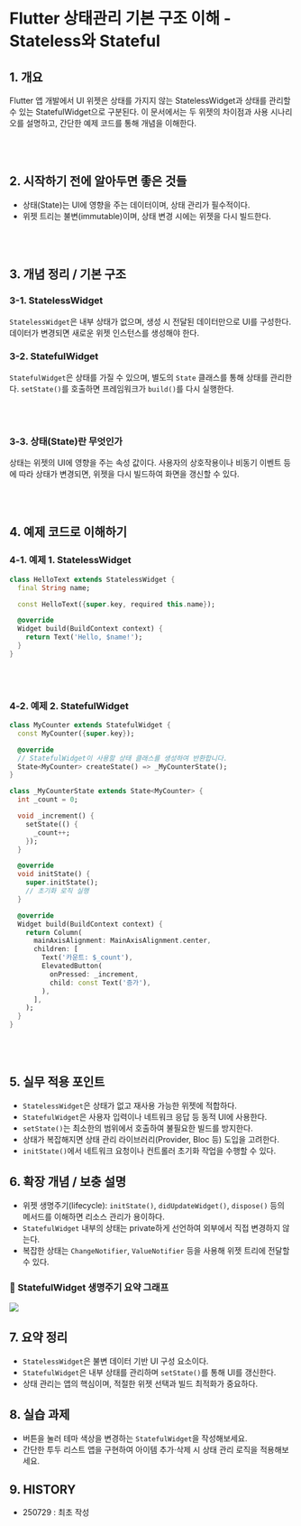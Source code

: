 # Flutter 상태관리 기본 구조 이해 - Stateless와 Stateful


## 1. 개요


Flutter 앱 개발에서 UI 위젯은 상태를 가지지 않는 StatelessWidget과 상태를 관리할 수 있는 StatefulWidget으로 구분된다. 이 문서에서는 두 위젯의 차이점과 사용 시나리오를 설명하고, 간단한 예제 코드를 통해 개념을 이해한다.

<br><br>

## 2. 시작하기 전에 알아두면 좋은 것들

- 상태(State)는 UI에 영향을 주는 데이터이며, 상태 관리가 필수적이다.
- 위젯 트리는 불변(immutable)이며, 상태 변경 시에는 위젯을 다시 빌드한다.


<br><br>

## 3. 개념 정리 / 기본 구조

### 3-1. StatelessWidget

`StatelessWidget`은 내부 상태가 없으며, 생성 시 전달된 데이터만으로 UI를 구성한다. 데이터가 변경되면 새로운 위젯 인스턴스를 생성해야 한다.


### 3-2. StatefulWidget


`StatefulWidget`은 상태를 가질 수 있으며, 별도의 `State` 클래스를 통해 상태를 관리한다. `setState()`를 호출하면 프레임워크가 `build()`를 다시 실행한다.


<br><br>

### 3-3. 상태(State)란 무엇인가

상태는 위젯의 UI에 영향을 주는 속성 값이다. 사용자의 상호작용이나 비동기 이벤트 등에 따라 상태가 변경되면, 위젯을 다시 빌드하여 화면을 갱신할 수 있다.


<br><br>

## 4. 예제 코드로 이해하기


### 4-1. 예제 1. StatelessWidget


```dart
class HelloText extends StatelessWidget {
  final String name;

  const HelloText({super.key, required this.name});

  @override
  Widget build(BuildContext context) {
    return Text('Hello, $name!');
  }
}
```


<br><br>

### 4-2. 예제 2. StatefulWidget


```dart
class MyCounter extends StatefulWidget {
  const MyCounter({super.key});

  @override
  // StatefulWidget이 사용할 상태 클래스를 생성하여 반환합니다.
  State<MyCounter> createState() => _MyCounterState();
}

class _MyCounterState extends State<MyCounter> {
  int _count = 0;

  void _increment() {
    setState(() {
      _count++;
    });
  }

  @override
  void initState() {
    super.initState();
    // 초기화 로직 실행
  }

  @override
  Widget build(BuildContext context) {
    return Column(
      mainAxisAlignment: MainAxisAlignment.center,
      children: [
        Text('카운트: $_count'),
        ElevatedButton(
          onPressed: _increment,
          child: const Text('증가'),
        ),
      ],
    );
  }
}
```


<br><br>

## 5. 실무 적용 포인트


- `StatelessWidget`은 상태가 없고 재사용 가능한 위젯에 적합하다.
- `StatefulWidget`은 사용자 입력이나 네트워크 응답 등 동적 UI에 사용한다.
- `setState()`는 최소한의 범위에서 호출하여 불필요한 빌드를 방지한다.
- 상태가 복잡해지면 상태 관리 라이브러리(Provider, Bloc 등) 도입을 고려한다.
- `initState()`에서 네트워크 요청이나 컨트롤러 초기화 작업을 수행할 수 있다.


## 6. 확장 개념 / 보충 설명


- 위젯 생명주기(lifecycle): `initState()`, `didUpdateWidget()`, `dispose()` 등의 메서드를 이해하면 리소스 관리가 용이하다.
- `StatefulWidget` 내부의 상태는 private하게 선언하여 외부에서 직접 변경하지 않는다.
- 복잡한 상태는 `ChangeNotifier`, `ValueNotifier` 등을 사용해 위젯 트리에 전달할 수 있다.


### 🔄 StatefulWidget 생명주기 요약 그래프



![](https://i.imgur.com/2sB7Jfv.png)





## 7. 요약 정리


- `StatelessWidget`은 불변 데이터 기반 UI 구성 요소이다.
- `StatefulWidget`은 내부 상태를 관리하며 `setState()`를 통해 UI를 갱신한다.
- 상태 관리는 앱의 핵심이며, 적절한 위젯 선택과 빌드 최적화가 중요하다.


## 8. 실습 과제


- 버튼을 눌러 테마 색상을 변경하는 `StatefulWidget`을 작성해보세요.
- 간단한 투두 리스트 앱을 구현하여 아이템 추가·삭제 시 상태 관리 로직을 적용해보세요.


## 9. HISTORY


- 250729 : 최초 작성
